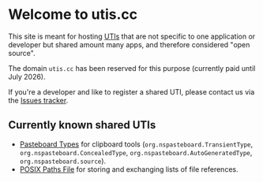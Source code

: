 # Welcome to utis.cc

This site is meant for hosting [UTIs](https://en.wikipedia.org/wiki/Uniform_Type_Identifier) that are not specific to one application or developer but shared amount many apps, and therefore considered "open source".

The domain `utis.cc` has been reserved for this purpose (currently paid until July 2026).

If you're a developer and like to register a shared UTI, please contact us via the [Issues tracker](https://github.com/utiscc/utiscc.github.io/issues).

## Currently known shared UTIs

- [Pasteboard Types](http://nspasteboard.org) for clipboard tools (`org.nspasteboard.TransientType`, `org.nspasteboard.ConcealedType`, `org.nspasteboard.AutoGeneratedType`, `org.nspasteboard.source`).
- [POSIX Paths File](https://github.com/utiscc/DotPathsFileSpec) for storing and exchanging lists of file references.
